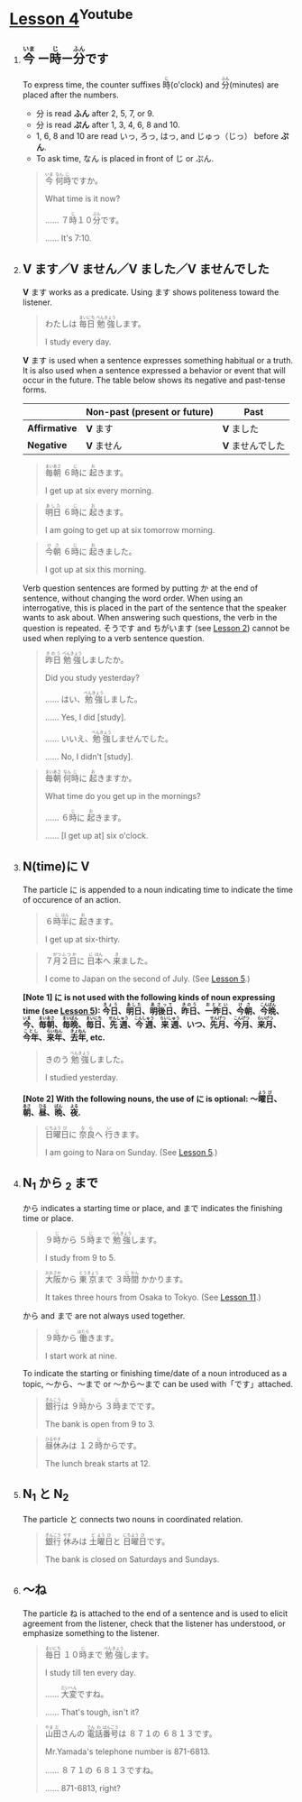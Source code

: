# [Lesson 4](https://www.youtube.com/watch?v=BQkKnypu8f0)<sup>Youtube</sup>

1. ## <ruby>今<rp>（</rp><rt>いま</rt><rp>）</rp></ruby> ー<ruby>時<rp>（</rp><rt>じ</rt><rp>）</rp></ruby>ー<ruby>分<rp>（</rp><rt>ふん</rt><rp>）</rp></ruby>です

	To express time, the counter suffixes <ruby>時<rp>（</rp><rt>じ</rt><rp>）</rp></ruby>(o'clock) and <ruby>分<rp>（</rp><rt>ふん</rt><rp>）</rp></ruby>(minutes) are placed after the numbers.

	- 分 is read **ふん** after 2, 5, 7, or 9.
	- 分 is read **ぷん** after 1, 3, 4, 6, 8 and 10.
	- 1, 6, 8 and 10 are read いっ, ろっ, はっ, and じゅっ（じっ） before **ぷん**.
	- To ask time, なん is placed in front of じ or ぷん.

	><ruby>今<rp>（</rp><rt>いま</rt><rp>）</rp></ruby> <ruby>何<rp>（</rp><rt>なん</rt><rp>）</rp></ruby><ruby><ruby>時<rp>（</rp><rt>じ</rt><rp>）</rp></ruby><ruby>ですか。
	>
	>What time is it now?
	>
	>…… ７<ruby>時<rp>（</rp><rt>じ</rt><rp>）</rp></ruby>１０<ruby>分<rp>（</rp><rt>ぷん</rt><rp>）</rp></ruby>です。
	>
	>…… It's 7:10.

2. ## V ます／V ません／V ました／V ませんでした

	**V** ます works as a predicate. Using ます shows politeness toward the listener.

	>わたしは <ruby>毎日<rp>（</rp><rt>まいにち</rt><rp>）</rp></ruby> <ruby>勉強<rp>（</rp><rt>べんきょう</rt><rp>）</rp></ruby>します。
	>
	>I study every day.

	**V** ます is used when a sentence expresses something habitual or a truth. It is also used when a sentence expressed a behavior or event that will occur in the future. The table below shows its negative and past-tense forms.

	|                | Non-past (present or future) | Past             |
	|----------------|------------------------------|------------------|
	| **Affirmative**| **V** ます                    | **V** ました      |
	| **Negative**   | **V** ません                  | **V** ませんでした |

	><ruby>毎朝<rp>（</rp><rt>まいあさ</rt><rp>）</rp></ruby> ６<ruby>時<rp>（</rp><rt>じ</rt><rp>）</rp></ruby>に <ruby>起<rp>（</rp><rt>お</rt><rp>）</rp></ruby>きます。
	>
	>I get up at six every morning.

	><ruby>明日<rp>（</rp><rt>あした</rt><rp>）</rp></ruby> ６<ruby>時<rp>（</rp><rt>じ</rt><rp>）</rp></ruby>に <ruby>起<rp>（</rp><rt>お</rt><rp>）</rp></ruby>きます。
	>
	>I am going to get up at six tomorrow morning.

	><ruby>今朝<rp>（</rp><rt>けさ</rt><rp>）</rp></ruby> ６<ruby>時<rp>（</rp><rt>じ</rt><rp>）</rp></ruby>に <ruby>起<rp>（</rp><rt>お</rt><rp>）</rp></ruby>きました。
	>
	>I got up at six this morning.

	Verb question sentences are formed by putting か at the end of sentence, without changing the word order. When using an interrogative, this is placed in the part of the sentence that the speaker wants to ask about. When answering such questions, the verb in the question is repeated. そうです and ちがいます (see [Lesson 2](https://github.com/flying-yogurt/JP-Memos/blob/master/grammar_notes/Lesson_02_Grammar.md)) cannot be used when replying to a verb sentence question.

	><ruby>昨日<rp>（</rp><rt>きのう</rt><rp>）</rp></ruby> <ruby>勉強<rp>（</rp><rt>べんきょう</rt><rp>）</rp></ruby>しましたか。
	>
	>Did you study yesterday?
	>
	>…… はい、<ruby>勉強<rp>（</rp><rt>べんきょう</rt><rp>）</rp></ruby>しました。
	>
	>…… Yes, I did [study].
	>
	>…… いいえ、<ruby>勉強<rp>（</rp><rt>べんきょう</rt><rp>）</rp></ruby>しませんでした。
	>
	>…… No, I didn't [study].

	><ruby>毎朝<rp>（</rp><rt>まいあさ</rt><rp>）</rp></ruby> <ruby>何<rp>（</rp><rt>なん</rt><rp>）</rp>時<rp>（</rp><rt>じ</rt><rp>）</rp></ruby>に <ruby>起<rp>（</rp><rt>お</rt><rp>）</rp></ruby>きますか。
	>
	>What time do you get up in the mornings?
	>
	>…… ６<ruby>時<rp>（</rp><rt>じ</rt><rp>）</rp></ruby>に <ruby>起<rp>（</rp><rt>お</rt><rp>）</rp></ruby>きます。
	>
	>…… [I get up at] six o'clock.

3. ## N(time)に V

	The particle に is appended to a noun indicating time to indicate the time of occurence of an action.

	>６<ruby>時<rp>（</rp><rt>じ</rt><rp>）</rp></ruby><ruby>半<rp>（</rp><rt>はん</rt><rp>）</rp></ruby>に <ruby>起<rp>（</rp><rt>お</rt><rp>）</rp></ruby>きます。
	>
	>I get up at six-thirty.

	>７<ruby>月<rp>（</rp><rt>がつ</rt><rp>）</rp></ruby><ruby>２日<rp>（</rp><rt>ふつか</rt><rp>）</rp></ruby>に <ruby>日<rp>（</rp><rt>に</rt><rp>）</rp>本<rp>（</rp><rt>ほん</rt><rp>）</rp></ruby>へ <ruby>来<rp>（</rp><rt>き</rt><rp>）</rp></ruby>ました。
	>
	>I come to Japan on the second of July. (See [Lesson 5](https://github.com/flying-yogurt/JP-Memos/blob/master/grammar_notes/Lesson_05_Grammar.md).)

	**[Note 1] に is not used with the following kinds of noun expressing time (see [Lesson 5](https://github.com/flying-yogurt/JP-Memos/blob/master/grammar_notes/Lesson_05_Grammar.md)): <ruby>今日<rp>（</rp><rt>きょう</rt><rp>）</rp></ruby>、<ruby>明日<rp>（</rp><rt>あした</rt><rp>）</rp></ruby>、<ruby>明後日<rp>（</rp><rt>あさって</rt><rp>）</rp></ruby>、<ruby>昨日<rp>（</rp><rt>きのう</rt><rp>）</rp></ruby>、<ruby>一昨日<rp>（</rp><rt>おととい</rt><rp>）</rp></ruby>、<ruby>今朝<rp>（</rp><rt>けさ</rt><rp>）</rp></ruby>、<ruby>今晩<rp>（</rp><rt>こんばん</rt><rp>）</rp></ruby>、<ruby>今<rp>（</rp><rt>いま</rt><rp>）</rp></ruby>、<ruby>毎朝<rp>（</rp><rt>まいあさ</rt><rp>）</rp></ruby>、<ruby>毎晩<rp>（</rp><rt>まいばん</rt><rp>）</rp></ruby>、<ruby>毎日<rp>（</rp><rt>まいにち</rt><rp>）</rp></ruby>、<ruby>先週<rp>（</rp><rt>せんしゅう</rt><rp>）</rp></ruby>、<ruby>今週<rp>（</rp><rt>こんしゅう</rt><rp>）</rp></ruby>、<ruby>来週<rp>（</rp><rt>らいしゅう</rt><rp>）</rp></ruby>、いつ、<ruby>先月<rp>（</rp><rt>せんげつ</rt><rp>）</rp></ruby>、<ruby>今月<rp>（</rp><rt>こんげつ</rt><rp>）</rp></ruby>、<ruby>来月<rp>（</rp><rt>らいげつ</rt><rp>）</rp></ruby>、<ruby>今年<rp>（</rp><rt>ことし</rt><rp>）</rp></ruby>、<ruby>来年<rp>（</rp><rt>らいねん</rt><rp>）</rp></ruby>、<ruby>去年<rp>（</rp><rt>きょねん</rt><rp>）</rp></ruby>, etc.**

	>きのう <ruby>勉強<rp>（</rp><rt>べんきょう</rt><rp>）</rp></ruby>しました。
	>
	>I studied yesterday.

	**[Note 2] With the following nouns, the use of に is optional: 〜<ruby>曜<rp>（</rp><rt>よう</rt><rp>）</rp>日<rp>（</rp><rt>び</rt><rp>）</rp></ruby>、<ruby>朝<rp>（</rp><rt>あさ</rt><rp>）</rp></ruby>、<ruby>昼<rp>（</rp><rt>ひる</rt><rp>）</rp></ruby>、<ruby>晩<rp>（</rp><rt>ばん</rt><rp>）</rp></ruby>、<ruby>夜<rp>（</rp><rt>よる</rt><rp>）</rp></ruby>.**

	><ruby>日<rp>（</rp><rt>にち</rt><rp>）</rp>曜<rp>（</rp><rt>よう</rt><rp>）</rp>日<rp>（</rp><rt>び</rt><rp>）</rp></ruby>に <ruby>奈良<rp>（</rp><rt>なら</rt><rp>）</rp></ruby>へ <ruby>行<rp>（</rp><rt>い</rt><rp>）</rp></ruby>きます。
	>
	>I am going to Nara on Sunday. (See [Lesson 5](https://github.com/flying-yogurt/JP-Memos/blob/master/grammar_notes/Lesson_05_Grammar.md).)

4. ## N<sub>1</sub> から <sub>2</sub> まで

	から indicates a starting time or place, and まで indicates the finishing time or place.

	>９<ruby>時<rp>（</rp><rt>じ</rt><rp>）</rp></ruby>から ５<ruby>時<rp>（</rp><rt>じ</rt><rp>）</rp></ruby>まで <ruby>勉強<rp>（</rp><rt>べんきょう</rt><rp>）</rp></ruby>します。
	>
	>I study from 9 to 5.

	><ruby>大<rp>（</rp><rt>おお</rt><rp>）</rp>阪<rp>（</rp><rt>さか</rt><rp>）</rp></ruby>から <ruby>東<rp>（</rp><rt>とう</rt><rp>）</rp>京<rp>（</rp><rt>きょう</rt><rp>）</rp></ruby>まで ３<ruby>時<rp>（</rp><rt>じ</rt><rp>）</rp>間<rp>（</rp><rt>かん</rt><rp>）</rp></ruby> かかります。
	>
	>It takes three hours from Osaka to Tokyo. (See [Lesson 11](https://github.com/flying-yogurt/JP-Memos/blob/master/grammar_notes/Lesson_11_Grammar.md).)

	から and まで are not always used together.

	>９<ruby>時<rp>（</rp><rt>じ</rt><rp>）</rp></ruby>から <ruby>働<rp>（</rp><rt>はたら</rt><rp>）</rp></ruby>きます。
	>
	>I start work at nine.

	To indicate the starting or finishing time/date of a noun introduced as a topic, 〜から、〜まで or 〜から〜まで can be used with「です」attached.

	><ruby>銀<rp>（</rp><rt>ぎん</rt><rp>）</rp>行<rp>（</rp><rt>こう</rt><rp>）</rp></ruby>は ９<ruby>時<rp>（</rp><rt>じ</rt><rp>）</rp></ruby>から ３<ruby>時<rp>（</rp><rt>じ</rt><rp>）</rp></ruby>までです。
	>
	>The bank is open from 9 to 3.

	><ruby>昼<rp>（</rp><rt>ひる</rt><rp>）</rp>休<rp>（</rp><rt>やす</rt><rp>）</rp></ruby>みは １２<ruby>時<rp>（</rp><rt>じ</rt><rp>）</rp></ruby>からです。
	>
	>The lunch break starts at 12.

5. ## N<sub>1</sub> と N<sub>2</sub>

	The particle と connects two nouns in coordinated relation.

	><ruby>銀<rp>（</rp><rt>ぎん</rt><rp>）</rp>行<rp>（</rp><rt>こう</rt><rp>）</rp></ruby> <ruby>休<rp>（</rp><rt>やす</rt><rp>）</rp></ruby>みは <ruby>土<rp>（</rp><rt>ど</rt><rp>）</rp>曜<rp>（</rp><rt>よう</rt><rp>）</rp>日<rp>（</rp><rt>び</rt><rp>）</rp></ruby>と <ruby>日<rp>（</rp><rt>にち</rt><rp>）</rp>曜<rp>（</rp><rt>よう</rt><rp>）</rp>日<rp>（</rp><rt>び</rt><rp>）</rp></ruby>です。
	>
	>The bank is closed on Saturdays and Sundays.

6. ## 〜ね

	The particle ね is attached to the end of a sentence and is used to elicit agreement from the listener, check that the listener has understood, or emphasize something to the listener.

	><ruby>毎日<rp>（</rp><rt>まいにち</rt><rp>）</rp></ruby> １０<ruby>時<rp>（</rp><rt>じ</rt><rp>）</rp></ruby>まで <ruby>勉強<rp>（</rp><rt>べんきょう</rt><rp>）</rp></ruby>します。
	>
	>I study till ten every day.
	>
	>…… <ruby>大変<rp>（</rp><rt>だいへん</rt><rp>）</rp></ruby>ですね。
	>
	>
	>…… That's tough, isn't it?

	><ruby>山<rp>（</rp><rt>やま</rt><rp>）</rp>田<rp>（</rp><rt>だ</rt><rp>）</rp></ruby>さんの <ruby>電<rp>（</rp><rt>でん</rt><rp>）</rp>話<rp>（</rp><rt>わ</rt><rp>）</rp>番<rp>（</rp><rt>ばん</rt><rp>）</rp>号<rp>（</rp><rt>ごう</rt><rp>）</rp></ruby>は ８７１の ６８１３です。
	>
	>Mr.Yamada's telephone number is 871-6813.
	>
	>…… ８７１の ６８１３ですね。
	>
	>…… 871-6813, right?
